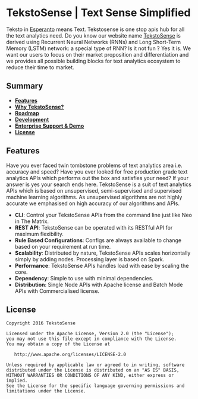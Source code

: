 # TekstoSense | Text Sense Simplified

Teksto in [Esperanto][Esperanto] means Text. Tekstosense is one stop apis hub for all the text analytics need. 
Do you know our website name [TekstoSense][tekstosense-url] is derived using Recurrent Neural Networks (RNNs) and Long Short-Term Memory (LSTM) network: a special type of RNN? Is it not fun ? Yes it is.
We want our users to focus on their market proposition and differentiation and we provides all possible building blocks for text analytics ecosystem to reduce their time to market.

## Summary

- [**Features**](#features)
- [**Why TekstoSense?**](#why-kong)
- [**Roadmap**](#roadmap)
- [**Development**](#development)
- [**Enterprise Support & Demo**](#enterprise-support--demo)
- [**License**](#license)

## Features

Have you ever faced twin tombstone problems of text analytics area i.e. accuracy and speed? Have you ever looked for free production grade text analytics APIs which performs out the box and satisfies your need? If your answer is yes your search ends here. TekstoSense is a suit of text analytics APIs which is based on unsupervised, semi-supervised and supervised machine learning algorithms. As unsupervised algorithms are not highly accurate we emphasised on high accuracy of our algorithms and APIs. 

- **CLI**: Control your TekstoSense APIs from the command line just like Neo in The
  Matrix.
- **REST API**: TekstoSense can be operated with its RESTful API for maximum
  flexibility.
- **Rule Based Configurations**: Configs are always available to change based on your requirement at run time.
- **Scalability**: Distributed by nature, TekstoSense APIs scales horizontally simply by
  adding nodes. Processing layer is based on Spark.
- **Performance**: TekstoSense APIs handles load with ease by scaling the core.
- **Dependency**: Simple to use with minimal dependencies.
- **Distribution**: Single Node APIs with Apache license and Batch Mode APIs with Commercialised license.













## License

```
Copyright 2016 TekstoSense

Licensed under the Apache License, Version 2.0 (the "License");
you may not use this file except in compliance with the License.
You may obtain a copy of the License at

   http://www.apache.org/licenses/LICENSE-2.0

Unless required by applicable law or agreed to in writing, software
distributed under the License is distributed on an "AS IS" BASIS,
WITHOUT WARRANTIES OR CONDITIONS OF ANY KIND, either express or implied.
See the License for the specific language governing permissions and
limitations under the License.
```

[tekstosense-url]: http://www.tekstosense.com
[tekstosense-demo]: https://www.tekstosense.com
[tekstosense-logo]: http://i.imgur.com/4jyQQAZ.png
[Esperanto]: https://en.wikipedia.org/wiki/Esperanto
[badge-travis-url]: https://travis-ci.org/TekstoSense/branches
[badge-travis-image]: https://travis-ci.org/TekstoSense/teksto.svg?branch=master


